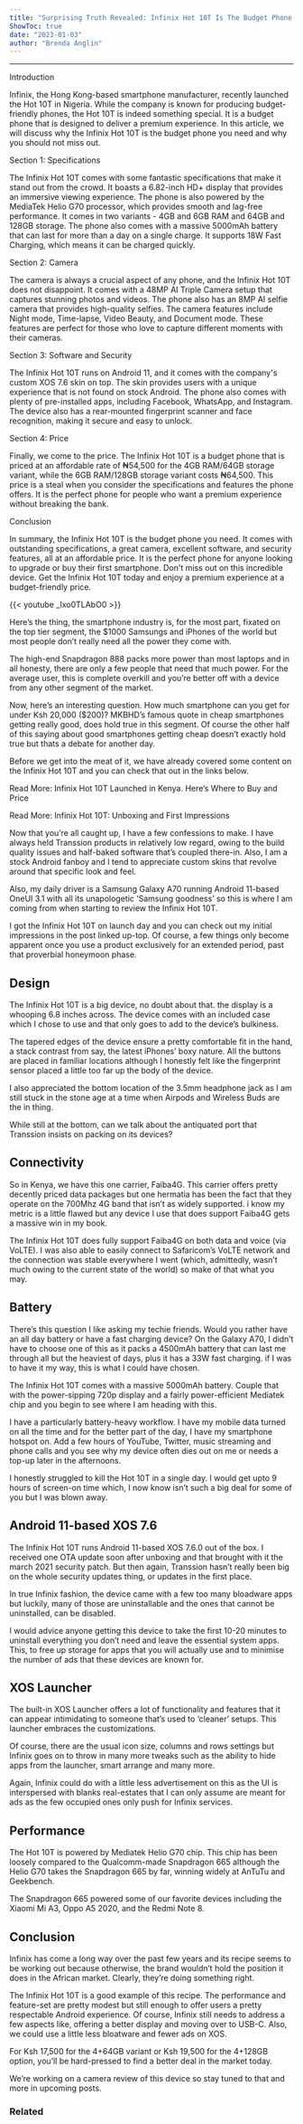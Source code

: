 ```yaml
---
title: "Surprising Truth Revealed: Infinix Hot 10T Is The Budget Phone You Need - Don't Miss Out!"
ShowToc: true 
date: "2023-01-03"
author: "Brenda Anglin"
---
```

*****
Introduction

Infinix, the Hong Kong-based smartphone manufacturer, recently launched the Hot 10T in Nigeria. While the company is known for producing budget-friendly phones, the Hot 10T is indeed something special. It is a budget phone that is designed to deliver a premium experience. In this article, we will discuss why the Infinix Hot 10T is the budget phone you need and why you should not miss out.

Section 1: Specifications

The Infinix Hot 10T comes with some fantastic specifications that make it stand out from the crowd. It boasts a 6.82-inch HD+ display that provides an immersive viewing experience. The phone is also powered by the MediaTek Helio G70 processor, which provides smooth and lag-free performance. It comes in two variants - 4GB and 6GB RAM and 64GB and 128GB storage. The phone also comes with a massive 5000mAh battery that can last for more than a day on a single charge. It supports 18W Fast Charging, which means it can be charged quickly.

Section 2: Camera

The camera is always a crucial aspect of any phone, and the Infinix Hot 10T does not disappoint. It comes with a 48MP AI Triple Camera setup that captures stunning photos and videos. The phone also has an 8MP AI selfie camera that provides high-quality selfies. The camera features include Night mode, Time-lapse, Video Beauty, and Document mode. These features are perfect for those who love to capture different moments with their cameras.

Section 3: Software and Security

The Infinix Hot 10T runs on Android 11, and it comes with the company's custom XOS 7.6 skin on top. The skin provides users with a unique experience that is not found on stock Android. The phone also comes with plenty of pre-installed apps, including Facebook, WhatsApp, and Instagram. The device also has a rear-mounted fingerprint scanner and face recognition, making it secure and easy to unlock.

Section 4: Price

Finally, we come to the price. The Infinix Hot 10T is a budget phone that is priced at an affordable rate of ₦54,500 for the 4GB RAM/64GB storage variant, while the 6GB RAM/128GB storage variant costs ₦64,500. This price is a steal when you consider the specifications and features the phone offers. It is the perfect phone for people who want a premium experience without breaking the bank.

Conclusion

In summary, the Infinix Hot 10T is the budget phone you need. It comes with outstanding specifications, a great camera, excellent software, and security features, all at an affordable price. It is the perfect phone for anyone looking to upgrade or buy their first smartphone. Don't miss out on this incredible device. Get the Infinix Hot 10T today and enjoy a premium experience at a budget-friendly price.

{{< youtube _lxo0TLAbO0 >}} 



Here’s the thing, the smartphone industry is, for the most part, fixated on the top tier segment, the $1000 Samsungs and iPhones of the world but most people don’t really need all the power they come with.
 
The high-end Snapdragon 888 packs more power than most laptops and in all honesty, there are only a few people that need that much power. For the average user, this is complete overkill and you’re better off with a device from any other segment of the market. 
 
Now, here’s an interesting question. How much smartphone can you get for under Ksh 20,000 ($200)? MKBHD’s famous quote in cheap smartphones getting really good, does hold true in this segment. Of course the other half of this saying about good smartphones getting cheap doesn’t exactly hold true but thats a debate for another day.
 
Before we get into the meat of it, we have already covered some content on the Infinix Hot 10T and you can check that out in the links below.
 
Read More: Infinix Hot 10T Launched in Kenya. Here’s Where to Buy and Price
 
Read More: Infinix Hot 10T: Unboxing and First Impressions
 
Now that you’re all caught up, I have a few confessions to make. I have always held Transsion products in relatively low regard, owing to the build quality issues and half-baked software that’s coupled there-in. Also, I am a stock Android fanboy and I tend to appreciate custom skins that revolve around that specific look and feel.
 
Also, my daily driver is a Samsung Galaxy A70 running Android 11-based OneUI 3.1 with all its unapologetic ‘Samsung goodness’ so this is where I am coming from when starting to review the Infinix Hot 10T. 
 
I got the Infinix Hot 10T on launch day and you can check out my initial impressions in the post linked up-top. Of course, a few things only become apparent once you use a product exclusively for an extended period, past that proverbial honeymoon phase.
 
## Design
 
The Infinix Hot 10T is a big device, no doubt about that. the display is a whooping 6.8 inches across. The device comes with an included case which I chose to use and that only goes to add to the device’s bulkiness.
 
The tapered edges of the device ensure a pretty comfortable fit in the hand, a stack contrast from say, the latest iPhones’ boxy nature. All the buttons are placed in familiar locations although I honestly felt like the fingerprint sensor placed a little too far up the body of the device.
 
I also appreciated the bottom location of the 3.5mm headphone jack as I am still stuck in the stone age at a time when Airpods and Wireless Buds are the in thing.
 
While still at the bottom, can we talk about the antiquated port that Transsion insists on packing on its devices? 
 
## Connectivity
 
So in Kenya, we have this one carrier, Faiba4G. This carrier offers pretty decently priced data packages but one hermatia has been the fact that they operate on the 700Mhz 4G band that isn’t as widely supported. i know my metric is a little flawed but any device I use that does support Faiba4G gets a massive win in my book. 
 
The Infinix Hot 10T does fully support Faiba4G on both data and voice (via VoLTE). I was also able to easily connect to Safaricom’s VoLTE network and the connection was stable everywhere I went (which, admittedly, wasn’t much owing to the current state of the world) so make of that what you may. 
 
## Battery
 
There’s this question I like asking my techie friends. Would you rather have an all day battery or have a fast charging device? On the Galaxy A70, I didn’t have to choose one of this as it packs a 4500mAh battery that can last me through all but the heaviest of days, plus it has a 33W fast charging. if I was to have it my way, this is what I could have chosen.
 
The Infinix Hot 10T comes with a massive 5000mAh battery. Couple that with the power-sipping 720p display and a fairly power-efficient Mediatek chip and you begin to see where I am heading with this.
 
I have a particularly battery-heavy workflow. I have my mobile data turned on all the time and for the better part of the day, I have my smartphone hotspot on. Add a few hours of YouTube, Twitter, music streaming and phone calls and you see why my device often dies out on me or needs a top-up later in the afternoons.
 
I honestly struggled to kill the Hot 10T in a single day. I would get upto 9 hours of screen-on time which, I now know isn’t such a big deal for some of you but I was blown away.
 
## Android 11-based XOS 7.6
 
The Infinix Hot 10T runs Android 11-based XOS 7.6.0 out of the box. I received one OTA update soon after unboxing and that brought with it the march 2021 security patch. But then again, Transsion hasn’t really been big on the whole security updates thing, or updates in the first place. 
 
In true Infinix fashion, the device came with a few too many bloadware apps but luckily, many of those are uninstallable and the ones that cannot be uninstalled, can be disabled.
 
I would advice anyone getting this device to take the first 10-20 minutes to uninstall everything you don’t need and leave the essential system apps. This, to free up storage for apps that you will actually use and to minimise the number of ads that these devices are known for.
 
## XOS Launcher 
 
The built-in XOS Launcher offers a lot of functionality and features that it can appear intimidating to someone that’s used to ‘cleaner’ setups. This launcher embraces the customizations.
 
Of course, there are the usual icon size, columns and rows settings but Infinix goes on to throw in many more tweaks such as the ability to hide apps from the launcher, smart arrange and many more.
 
Again, Infinix could do with a little less advertisement on this as the UI is interspersed with blanks real-estates that I can only assume are meant for ads as the few occupied ones only push for Infinix services.
 

 
## Performance
 
The Hot 10T is powered by Mediatek Helio G70 chip. This chip has been loosely compared to the Qualcomm-made Snapdragon 665 although the Helio G70 takes the Snapdragon 665 by far, winning widely at AnTuTu and Geekbench. 
 
The Snapdragon 665 powered some of our favorite devices including the Xiaomi Mi A3, Oppo A5 2020, and the Redmi Note 8.
 
## Conclusion
 
Infinix has come a long way over the past few years and its recipe seems to be working out because otherwise, the brand wouldn’t hold the position it does in the African market. Clearly, they’re doing something right.
 
The Infinix Hot 10T is a good example of this recipe. The performance and feature-set are pretty modest but still enough to offer users a pretty respectable Android experience. Of course, Infinix still needs to address a few aspects like, offering a better display and moving over to USB-C. Also, we could use a little less bloatware and fewer ads on XOS.
 
For Ksh 17,500 for the 4+64GB variant or Ksh 19,500 for the 4+128GB option, you’ll be hard-pressed to find a better deal in the market today.
 
We’re working on a camera review of this device so stay tuned to that and more in upcoming posts.
 
### Related



